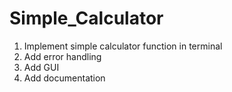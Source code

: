 # Simple_Calculator


1. Implement simple calculator function in terminal
2. Add error handling
3. Add GUI
4. Add documentation